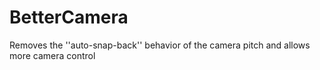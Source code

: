# BetterCamera



Removes the ''auto-snap-back'' behavior of the camera pitch and allows more camera control

 